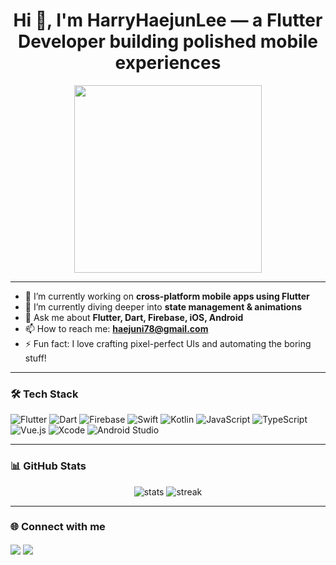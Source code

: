 <h1 align="center">Hi 👋, I'm HarryHaejunLee — a Flutter Developer building polished mobile experiences</h1>


<p align="center">
  <img src="https://media.giphy.com/media/qgQUggAC3Pfv687qPC/giphy.gif" width="300" />
</p>

---

- 🔭 I’m currently working on **cross-platform mobile apps using Flutter**
- 🌱 I’m currently diving deeper into **state management & animations**
- 💬 Ask me about **Flutter, Dart, Firebase, iOS, Android**
- 📫 How to reach me: **haejuni78@gmail.com** <!-- 수정 필요 -->
- ⚡ Fun fact: I love crafting pixel-perfect UIs and automating the boring stuff!

---

### 🛠️ Tech Stack

![Flutter](https://img.shields.io/badge/Flutter-02569B?style=flat&logo=flutter&logoColor=white)
![Dart](https://img.shields.io/badge/Dart-0175C2?style=flat&logo=dart&logoColor=white)
![Firebase](https://img.shields.io/badge/Firebase-FFCA28?style=flat&logo=firebase&logoColor=white)
![Swift](https://img.shields.io/badge/Swift-F05138?style=flat&logo=swift&logoColor=white)
![Kotlin](https://img.shields.io/badge/Kotlin-7F52FF?style=flat&logo=kotlin&logoColor=white)
![JavaScript](https://img.shields.io/badge/JavaScript-F7DF1E?style=flat&logo=javascript&logoColor=black)
![TypeScript](https://img.shields.io/badge/TypeScript-3178C6?style=flat&logo=typescript&logoColor=white)
![Vue.js](https://img.shields.io/badge/Vue.js-35495E?style=flat&logo=vue.js&logoColor=4FC08D)
![Xcode](https://img.shields.io/badge/Xcode-1575F9?style=flat&logo=xcode&logoColor=white)
![Android Studio](https://img.shields.io/badge/Android%20Studio-3DDC84?style=flat&logo=android-studio&logoColor=white)

---

### 📊 GitHub Stats

<p align="center">
  <img src="https://github-readme-stats.vercel.app/api?username=HarryHaejunLee&show_icons=true&theme=tokyonight" alt="stats" />
  <img src="https://github-readme-streak-stats.herokuapp.com?user=HarryHaejunLee&theme=tokyonight" alt="streak" />
</p>

---

### 🌐 Connect with me

<p align="left">
  <a href="https://linkedin.com/in/harryhaejunlee" target="blank"><img align="center" src="https://img.shields.io/badge/LinkedIn-0A66C2?style=flat&logo=linkedin&logoColor=white" /></a>
  <a href="mailto:haejuni78@gmail.com"><img align="center" src="https://img.shields.io/badge/Email-D14836?style=flat&logo=gmail&logoColor=white" /></a>
</p>
